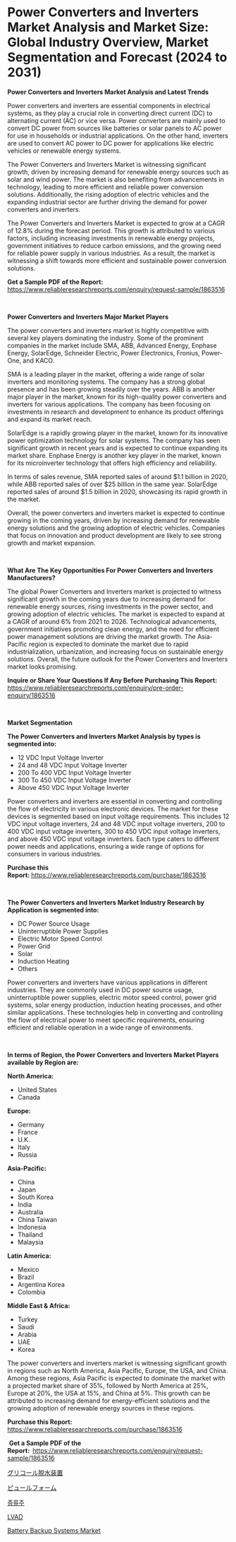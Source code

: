 <p><h1>Power Converters and Inverters Market Analysis and Market Size: Global Industry Overview, Market Segmentation and Forecast (2024 to 2031)</h1></p><p><strong>Power Converters and Inverters Market Analysis and Latest Trends</strong></p>
<p><p>Power converters and inverters are essential components in electrical systems, as they play a crucial role in converting direct current (DC) to alternating current (AC) or vice versa. Power converters are mainly used to convert DC power from sources like batteries or solar panels to AC power for use in households or industrial applications. On the other hand, inverters are used to convert AC power to DC power for applications like electric vehicles or renewable energy systems.</p><p>The Power Converters and Inverters Market is witnessing significant growth, driven by increasing demand for renewable energy sources such as solar and wind power. The market is also benefiting from advancements in technology, leading to more efficient and reliable power conversion solutions. Additionally, the rising adoption of electric vehicles and the expanding industrial sector are further driving the demand for power converters and inverters.</p><p>The Power Converters and Inverters Market is expected to grow at a CAGR of 12.8% during the forecast period. This growth is attributed to various factors, including increasing investments in renewable energy projects, government initiatives to reduce carbon emissions, and the growing need for reliable power supply in various industries. As a result, the market is witnessing a shift towards more efficient and sustainable power conversion solutions.</p></p>
<p><strong>Get a Sample PDF of the Report:&nbsp;</strong> <a href="https://www.reliableresearchreports.com/enquiry/request-sample/1863516">https://www.reliableresearchreports.com/enquiry/request-sample/1863516</a></p>
<p>&nbsp;</p>
<p><strong>Power Converters and Inverters Major Market Players</strong></p>
<p><p>The power converters and inverters market is highly competitive with several key players dominating the industry. Some of the prominent companies in the market include SMA, ABB, Advanced Energy, Enphase Energy, SolarEdge, Schneider Electric, Power Electronics, Fronius, Power-One, and KACO.</p><p>SMA is a leading player in the market, offering a wide range of solar inverters and monitoring systems. The company has a strong global presence and has been growing steadily over the years. ABB is another major player in the market, known for its high-quality power converters and inverters for various applications. The company has been focusing on investments in research and development to enhance its product offerings and expand its market reach.</p><p>SolarEdge is a rapidly growing player in the market, known for its innovative power optimization technology for solar systems. The company has seen significant growth in recent years and is expected to continue expanding its market share. Enphase Energy is another key player in the market, known for its microinverter technology that offers high efficiency and reliability.</p><p>In terms of sales revenue, SMA reported sales of around $1.1 billion in 2020, while ABB reported sales of over $25 billion in the same year. SolarEdge reported sales of around $1.5 billion in 2020, showcasing its rapid growth in the market.</p><p>Overall, the power converters and inverters market is expected to continue growing in the coming years, driven by increasing demand for renewable energy solutions and the growing adoption of electric vehicles. Companies that focus on innovation and product development are likely to see strong growth and market expansion.</p></p>
<p>&nbsp;</p>
<p><strong>What Are The Key Opportunities For Power Converters and Inverters Manufacturers?</strong></p>
<p><p>The global Power Converters and Inverters market is projected to witness significant growth in the coming years due to increasing demand for renewable energy sources, rising investments in the power sector, and growing adoption of electric vehicles. The market is expected to expand at a CAGR of around 6% from 2021 to 2026. Technological advancements, government initiatives promoting clean energy, and the need for efficient power management solutions are driving the market growth. The Asia-Pacific region is expected to dominate the market due to rapid industrialization, urbanization, and increasing focus on sustainable energy solutions. Overall, the future outlook for the Power Converters and Inverters market looks promising.</p></p>
<p><strong>Inquire or Share Your Questions If Any Before Purchasing This Report:</strong> <a href="https://www.reliableresearchreports.com/enquiry/pre-order-enquiry/1863516">https://www.reliableresearchreports.com/enquiry/pre-order-enquiry/1863516</a></p>
<p>&nbsp;</p>
<p><strong>Market Segmentation</strong></p>
<p><strong>The Power Converters and Inverters Market Analysis by types is segmented into:</strong></p>
<p><ul><li>12 VDC Input Voltage Inverter</li><li>24 and 48 VDC Input Voltage Inverter</li><li>200 To 400 VDC Input Voltage Inverter</li><li>300 To 450 VDC Input Voltage Inverter</li><li>Above 450 VDC Input Voltage Inverter</li></ul></p>
<p><p>Power converters and inverters are essential in converting and controlling the flow of electricity in various electronic devices. The market for these devices is segmented based on input voltage requirements. This includes 12 VDC input voltage inverters, 24 and 48 VDC input voltage inverters, 200 to 400 VDC input voltage inverters, 300 to 450 VDC input voltage inverters, and above 450 VDC input voltage inverters. Each type caters to different power needs and applications, ensuring a wide range of options for consumers in various industries.</p></p>
<p><strong>Purchase this Report:&nbsp;</strong><a href="https://www.reliableresearchreports.com/purchase/1863516">https://www.reliableresearchreports.com/purchase/1863516</a></p>
<p>&nbsp;</p>
<p><strong>The Power Converters and Inverters Market Industry Research by Application is segmented into:</strong></p>
<p><ul><li>DC Power Source Usage</li><li>Uninterruptible Power Supplies</li><li>Electric Motor Speed Control</li><li>Power Grid</li><li>Solar</li><li>Induction Heating</li><li>Others</li></ul></p>
<p><p>Power converters and inverters have various applications in different industries. They are commonly used in DC power source usage, uninterruptible power supplies, electric motor speed control, power grid systems, solar energy production, induction heating processes, and other similar applications. These technologies help in converting and controlling the flow of electrical power to meet specific requirements, ensuring efficient and reliable operation in a wide range of environments.</p></p>
<p>&nbsp;</p>
<p><strong>In terms of Region, the Power Converters and Inverters Market Players available by Region are:</strong></p>
<p>
    <p> <strong> North America: </strong>
        <ul>
            <li>United States</li>
            <li>Canada</li>
        </ul>
        </p> 
    <p> <strong> Europe: </strong>
        <ul>
            <li>Germany</li>
            <li>France</li>
            <li>U.K.</li>
            <li>Italy</li>
            <li>Russia</li>
        </ul>
        </p> 
    <p> <strong> Asia-Pacific: </strong>
        <ul>
            <li>China</li>
            <li>Japan</li>
            <li>South Korea</li>
            <li>India</li>
            <li>Australia</li>
            <li>China Taiwan</li>
            <li>Indonesia</li>
            <li>Thailand</li>
            <li>Malaysia</li>
        </ul>
        </p> 
    <p> <strong> Latin America: </strong>
        <ul>
            <li>Mexico</li>
            <li>Brazil</li>
            <li>Argentina Korea</li>
            <li>Colombia</li>
        </ul>
        </p> 
    <p> <strong> Middle East & Africa: </strong>
        <ul>
            <li>Turkey</li>
            <li>Saudi</li>
            <li>Arabia</li>
            <li>UAE</li>
            <li>Korea</li>
        </ul>
    </p>
    </p>
<p><p>The power converters and inverters market is witnessing significant growth in regions such as North America, Asia Pacific, Europe, the USA, and China. Among these regions, Asia Pacific is expected to dominate the market with a projected market share of 35%, followed by North America at 25%, Europe at 20%, the USA at 15%, and China at 5%. This growth can be attributed to increasing demand for energy-efficient solutions and the growing adoption of renewable energy sources in these regions.</p></p>
<p><strong>Purchase this Report: </strong><a href="https://www.reliableresearchreports.com/purchase/1863516">https://www.reliableresearchreports.com/purchase/1863516</a></p>
<p>&nbsp;<strong>Get a Sample PDF of the Report:&nbsp;&nbsp;</strong><a href="https://www.reliableresearchreports.com/enquiry/request-sample/1863516">https://www.reliableresearchreports.com/enquiry/request-sample/1863516</a></p>
<p><strong></strong></p>
<p><p><a href="https://medium.com/@pollynsatcherayted345/%E3%82%B0%E3%83%AA%E3%82%B3%E3%83%BC%E3%83%AB%E8%84%B1%E6%B0%B4%E3%83%A6%E3%83%8B%E3%83%83%E3%83%88%E5%B8%82%E5%A0%B4%E3%81%AF-%E3%82%B7%E3%82%A7%E3%82%A2-%E3%83%88%E3%83%AC%E3%83%B3%E3%83%89-%E6%88%90%E9%95%B7%E3%81%AB%E9%96%A2%E3%81%99%E3%82%8B%E6%83%85%E5%A0%B1%E3%82%92%E6%8F%90%E4%BE%9B%E3%81%97%E3%81%BE%E3%81%99-cf4e99016ecf">グリコール脱水装置</a></p><p><a href="https://github.com/ReyesKohler20231/Market-Research-Report-List-1/blob/main/474422916228.md">ピュールフォーム</a></p><p><a href="https://medium.com/@bobbyreitenberg879562023/%EC%A0%95%EC%9C%A1-%EC%A3%BC%EB%A5%98-%EC%8B%9C%EC%9E%A5-%EC%A1%B0%EC%82%AC-%EB%B3%B4%EA%B3%A0%EC%84%9C-%EA%B7%B8-%EC%97%AD%EC%82%AC-%EB%B0%8F-2024%EB%85%84%EB%B6%80%ED%84%B0-2031%EB%85%84%EA%B9%8C%EC%A7%80%EC%9D%98-%EC%98%88%EC%B8%A1-c6bfd80e2691">증류주</a></p><p><a href="https://github.com/Elenrrera7685/Market-Research-Report-List-1/blob/main/684954615075.md">LVAD</a></p><p><a href="https://github.com/Whitneyboyettebo9kiw7yr13/Market-Research-Report-List-1/blob/main/battery-backup-systems-market.md">Battery Backup Systems Market</a></p></p>